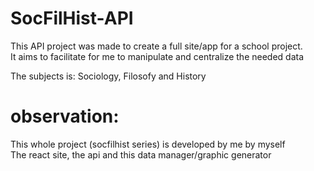 # SocFilHist-API

This API project was made to create a full site/app for a school project.<br>
It aims to facilitate for me to manipulate and centralize the needed data

The subjects is: Sociology, Filosofy and History

# observation:
  This whole project (socfilhist series) is developed by me by myself <br>
  The react site, the api and this data manager/graphic generator
